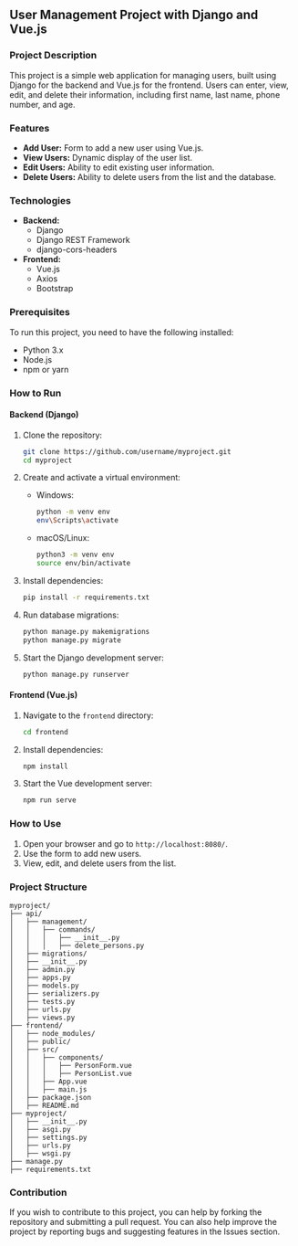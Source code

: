 ## User Management Project with Django and Vue.js

### Project Description

This project is a simple web application for managing users, built using Django for the backend and Vue.js for the frontend. Users can enter, view, edit, and delete their information, including first name, last name, phone number, and age.

### Features

- **Add User:** Form to add a new user using Vue.js.
- **View Users:** Dynamic display of the user list.
- **Edit Users:** Ability to edit existing user information.
- **Delete Users:** Ability to delete users from the list and the database.

### Technologies

- **Backend:**
  - Django
  - Django REST Framework
  - django-cors-headers
- **Frontend:**
  - Vue.js
  - Axios
  - Bootstrap

### Prerequisites

To run this project, you need to have the following installed:

- Python 3.x
- Node.js
- npm or yarn

### How to Run

#### Backend (Django)

1. Clone the repository:
   ```bash
   git clone https://github.com/username/myproject.git
   cd myproject
   ```

2. Create and activate a virtual environment:
   - Windows:
     ```bash
     python -m venv env
     env\Scripts\activate
     ```
   - macOS/Linux:
     ```bash
     python3 -m venv env
     source env/bin/activate
     ```

3. Install dependencies:
   ```bash
   pip install -r requirements.txt
   ```

4. Run database migrations:
   ```bash
   python manage.py makemigrations
   python manage.py migrate
   ```

5. Start the Django development server:
   ```bash
   python manage.py runserver
   ```

#### Frontend (Vue.js)

1. Navigate to the `frontend` directory:
   ```bash
   cd frontend
   ```

2. Install dependencies:
   ```bash
   npm install
   ```

3. Start the Vue development server:
   ```bash
   npm run serve
   ```

### How to Use

1. Open your browser and go to `http://localhost:8080/`.
2. Use the form to add new users.
3. View, edit, and delete users from the list.

### Project Structure

```
myproject/
├── api/
│   ├── management/
│   │   ├── commands/
│   │   │   ├── __init__.py
│   │   │   ├── delete_persons.py
│   ├── migrations/
│   ├── __init__.py
│   ├── admin.py
│   ├── apps.py
│   ├── models.py
│   ├── serializers.py
│   ├── tests.py
│   ├── urls.py
│   ├── views.py
├── frontend/
│   ├── node_modules/
│   ├── public/
│   ├── src/
│   │   ├── components/
│   │   │   ├── PersonForm.vue
│   │   │   ├── PersonList.vue
│   │   ├── App.vue
│   │   ├── main.js
│   ├── package.json
│   ├── README.md
├── myproject/
│   ├── __init__.py
│   ├── asgi.py
│   ├── settings.py
│   ├── urls.py
│   ├── wsgi.py
├── manage.py
├── requirements.txt
```

### Contribution

If you wish to contribute to this project, you can help by forking the repository and submitting a pull request. You can also help improve the project by reporting bugs and suggesting features in the Issues section.
